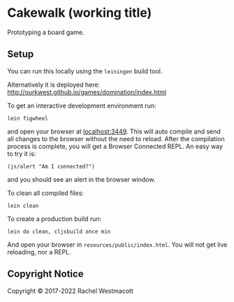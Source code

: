 # Cakewalk (working title)

Prototyping a board game.

## Setup

You can run this locally using the `leiningen` build tool.

Alternatively it is deployed here: http://ourkwest.github.io/games/domination/index.html

To get an interactive development environment run:

    lein figwheel

and open your browser at [localhost:3449](http://localhost:3449/).
This will auto compile and send all changes to the browser without the
need to reload. After the compilation process is complete, you will
get a Browser Connected REPL. An easy way to try it is:

    (js/alert "Am I connected?")

and you should see an alert in the browser window.

To clean all compiled files:

    lein clean

To create a production build run:

    lein do clean, cljsbuild once min

And open your browser in `resources/public/index.html`. You will not
get live reloading, nor a REPL. 

## Copyright Notice

Copyright © 2017-2022 Rachel Westmacott
